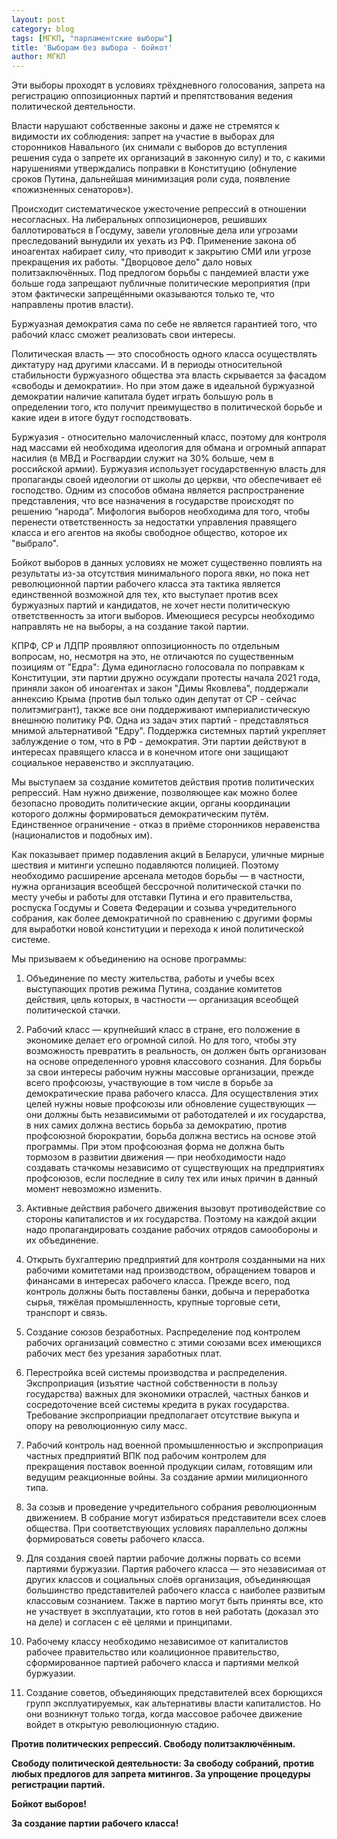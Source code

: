 ```yaml
---
layout: post
category: blog
tags: [МГКП, "парламентские выборы"]
title: 'Выборам без выбора - бойкот'
author: МГКП
---
```


Эти выборы проходят в условиях трёхдневного голосования, запрета на регистрацию оппозиционных партий и препятствования ведения политической деятельности.

Власти нарушают собственные законы и даже не стремятся к видимости их соблюдения: запрет на участие в выборах для сторонников Навального (их снимали с выборов до вступления решения суда о запрете их организаций в законную силу) и то, с какими нарушениями утверждались поправки в Конституцию (обнуление сроков Путина, дальнейшая минимизация роли суда, появление «пожизненных сенаторов»).

Происходит систематическое ужесточение репрессий в отношении несогласных. На либеральных оппозиционеров, решивших баллотироваться в Госдуму, завели уголовные дела или угрозами преследований вынудили их уехать из РФ. Применение закона об иноагентах набирает силу, что приводит к закрытию СМИ или угрозе прекращения их работы. "Дворцовое дело" дало новых политзаключённых. Под предлогом борьбы с пандемией власти уже больше года запрещают публичные политические мероприятия (при этом фактически запрещёнными оказываются только те, что направлены против власти).

Буржуазная демократия сама по себе не является гарантией того, что рабочий класс сможет реализовать свои интересы. 

Политическая власть — это способность одного класса осуществлять диктатуру над другими классами. И в периоды относительной стабильности буржуазного общества эта власть скрывается за фасадом «свободы и демократии». Но при этом даже в идеальной буржуазной демократии наличие капитала будет играть большую роль в определении того, кто получит преимущество в политической борьбе и какие идеи в итоге будут господствовать.

Буржуазия - относительно малочисленный класс, поэтому для контроля над массами ей необходима идеология для обмана и огромный аппарат насилия (в МВД и Росгвардии служит на 30% больше, чем в российской армии). Буржуазия использует государственную власть для пропаганды своей идеологии от школы до церкви, что обеспечивает её господство. Одним из способов обмана является распространение представления, что все назначения в государстве происходят по решению “народа”. Мифология выборов необходима для того, чтобы перенести ответственность за недостатки управления правящего класса и его агентов на якобы свободное общество, которое их "выбрало".

Бойкот выборов в данных условиях не может существенно повлиять на результаты из-за отсутствия минимального порога явки, но пока нет революционной партии рабочего класса эта тактика является единственной возможной для тех, кто выступает против всех буржуазных партий и кандидатов, не хочет нести политическую ответственность за итоги выборов. Имеющиеся ресурсы необходимо направлять не на выборы, а на создание такой партии.

КПРФ, СР и ЛДПР проявляют оппозиционность по отдельным вопросам, но, несмотря на это, не отличаются по существенным позициям от "Едра": Дума единогласно голосовала по поправкам к Конституции, эти партии дружно осуждали протесты начала 2021 года, приняли закон об иноагентах и закон "Димы Яковлева", поддержали аннексию Крыма (против был только один депутат от СР - сейчас политэмигрант), также все они поддерживают империалистическую внешнюю политику РФ. Одна из задач этих партий - представляться мнимой альтернативой "Едру". Поддержка системных партий укрепляет заблуждение о том, что в РФ - демократия. Эти партии действуют в интересах правящего класса и в конечном итоге они защищают социальное неравенство и эксплуатацию.

Мы выступаем за создание комитетов действия против политических репрессий. Нам нужно движение, позволяющее как можно более безопасно проводить политические акции, органы координации которого должны формироваться демократическим путём. Единственное ограничение - отказ в приёме сторонников неравенства (националистов и подобных им).

Как показывает пример подавления акций в Беларуси, уличные мирные шествия и митинги успешно подавляются полицией. Поэтому необходимо расширение арсенала методов борьбы — в частности, нужна организация всеобщей бессрочной политической стачки по месту учебы и работы для отставки Путина и его правительства, роспуска Госдумы и Совета Федерации и созыва учредительного собрания, как более демократичной по сравнению с другими формы для выработки новой конституции и перехода к иной политической системе.

Мы призываем к объединению на основе программы:

1. Объединение по месту жительства, работы и учебы всех выступающих против режима Путина, создание комитетов действия, цель которых, в частности — организация всеобщей политической стачки.

2. Рабочий класс — крупнейший класс в стране, его положение в экономике делает его огромной силой. Но для того, чтобы эту возможность превратить в реальность, он должен быть организован на основе определенного уровня классового сознания. Для борьбы за свои интересы рабочим нужны массовые организации, прежде всего профсоюзы, участвующие в том числе в борьбе за демократические права рабочего класса. Для осуществления этих целей нужны новые профсоюзы или обновление существующих — они должны быть независимыми от работодателей и их государства, в них самих должна вестись борьба за демократию, против профсоюзной бюрократии, борьба должна вестись на основе этой программы. При этом профсоюзная форма не должна быть тормозом в развитии движения — при необходимости надо создавать стачкомы независимо от существующих на предприятиях профсоюзов, если последние в силу тех или иных причин в данный момент невозможно изменить.

3. Активные действия рабочего движения вызовут противодействие со стороны капиталистов и их государства. Поэтому на каждой акции надо пропагандировать создание рабочих отрядов самообороны и их объединение.

4. Открыть бухгалтерию предприятий для контроля созданными на них рабочими комитетами над производством, обращением товаров и финансами в интересах рабочего класса. Прежде всего, под контроль должны быть поставлены банки, добыча и переработка сырья, тяжёлая промышленность, крупные торговые сети, транспорт и связь.

5. Создание союзов безработных. Распределение под контролем рабочих организаций совместно с этими союзами всех имеющихся рабочих мест без урезания заработных плат.

6. Перестройка всей системы производства и распределения. Экспроприация (изъятие частной собственности в пользу государства) важных для экономики отраслей, частных банков и сосредоточение всей системы кредита в руках государства. Требование экспроприации предполагает отсутствие выкупа и опору на революционную силу масс.

7. Рабочий контроль над военной промышленностью и экспроприация частных предприятий ВПК под рабочим контролем для прекращения поставок военной продукции силам, готовящим или ведущим реакционные войны. За создание армии милиционного типа.

8. За созыв и проведение учредительного собрания революционным движением. В собрание могут избираться представители всех слоев общества. При соответствующих условиях параллельно должны формироваться советы рабочего класса.

9. Для создания своей партии рабочие должны порвать со всеми партиями буржуазии. Партия рабочего класса — это независимая от других классов и социальных слоёв организация, объединяющая большинство представителей рабочего класса с наиболее развитым классовым сознанием. Также в партию могут быть приняты все, кто не участвует в эксплуатации, кто готов в ней работать (доказал это на деле) и согласен с её целями и принципами.

10. Рабочему классу необходимо независимое от капиталистов рабочее правительство или коалиционное правительство, сформированное партией рабочего класса и партиями мелкой буржуазии.

11. Создание советов, объединяющих представителей всех борющихся групп эксплуатируемых, как альтернативы власти капиталистов. Но они возникнут только тогда, когда массовое рабочее движение войдет в открытую революционную стадию.


**Против политических репрессий. Свободу политзаключённым.**

**Свободу политической деятельности: За свободу собраний, против любых предлогов для запрета митингов. За упрощение процедуры регистрации партий.**

**Бойкот выборов!**

**За создание партии рабочего класса!**